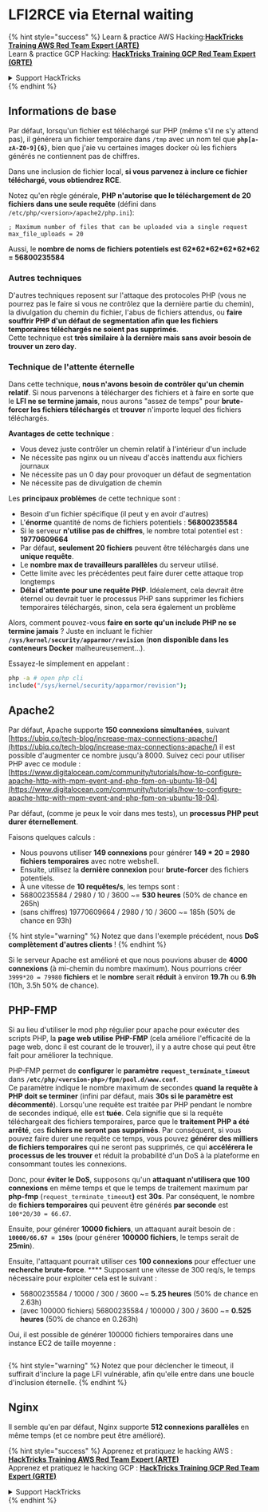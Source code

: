 # LFI2RCE via Eternal waiting

{% hint style="success" %}
Learn & practice AWS Hacking:<img src="/.gitbook/assets/arte.png" alt="" data-size="line">[**HackTricks Training AWS Red Team Expert (ARTE)**](https://training.hacktricks.xyz/courses/arte)<img src="/.gitbook/assets/arte.png" alt="" data-size="line">\
Learn & practice GCP Hacking: <img src="/.gitbook/assets/grte.png" alt="" data-size="line">[**HackTricks Training GCP Red Team Expert (GRTE)**<img src="/.gitbook/assets/grte.png" alt="" data-size="line">](https://training.hacktricks.xyz/courses/grte)

<details>

<summary>Support HackTricks</summary>

* Check the [**subscription plans**](https://github.com/sponsors/carlospolop)!
* **Join the** 💬 [**Discord group**](https://discord.gg/hRep4RUj7f) or the [**telegram group**](https://t.me/peass) or **follow** us on **Twitter** 🐦 [**@hacktricks\_live**](https://twitter.com/hacktricks\_live)**.**
* **Share hacking tricks by submitting PRs to the** [**HackTricks**](https://github.com/carlospolop/hacktricks) and [**HackTricks Cloud**](https://github.com/carlospolop/hacktricks-cloud) github repos.

</details>
{% endhint %}

## Informations de base

Par défaut, lorsqu'un fichier est téléchargé sur PHP (même s'il ne s'y attend pas), il générera un fichier temporaire dans `/tmp` avec un nom tel que **`php[a-zA-Z0-9]{6}`**, bien que j'aie vu certaines images docker où les fichiers générés ne contiennent pas de chiffres.

Dans une inclusion de fichier local, **si vous parvenez à inclure ce fichier téléchargé, vous obtiendrez RCE**.

Notez qu'en règle générale, **PHP n'autorise que le téléchargement de 20 fichiers dans une seule requête** (défini dans `/etc/php/<version>/apache2/php.ini`):
```
; Maximum number of files that can be uploaded via a single request
max_file_uploads = 20
```
Aussi, le **nombre de noms de fichiers potentiels est 62\*62\*62\*62\*62\*62 = 56800235584**

### Autres techniques

D'autres techniques reposent sur l'attaque des protocoles PHP (vous ne pourrez pas le faire si vous ne contrôlez que la dernière partie du chemin), la divulgation du chemin du fichier, l'abus de fichiers attendus, ou **faire souffrir PHP d'un défaut de segmentation afin que les fichiers temporaires téléchargés ne soient pas supprimés**.\
Cette technique est **très similaire à la dernière mais sans avoir besoin de trouver un zero day**.

### Technique de l'attente éternelle

Dans cette technique, **nous n'avons besoin de contrôler qu'un chemin relatif**. Si nous parvenons à télécharger des fichiers et à faire en sorte que le **LFI ne se termine jamais**, nous aurons "assez de temps" pour **brute-forcer les fichiers téléchargés** et **trouver** n'importe lequel des fichiers téléchargés.

**Avantages de cette technique** :

* Vous devez juste contrôler un chemin relatif à l'intérieur d'un include
* Ne nécessite pas nginx ou un niveau d'accès inattendu aux fichiers journaux
* Ne nécessite pas un 0 day pour provoquer un défaut de segmentation
* Ne nécessite pas de divulgation de chemin

Les **principaux problèmes** de cette technique sont :

* Besoin d'un fichier spécifique (il peut y en avoir d'autres)
* L'**énorme** quantité de noms de fichiers potentiels : **56800235584**
* Si le serveur **n'utilise pas de chiffres**, le nombre total potentiel est : **19770609664**
* Par défaut, **seulement 20 fichiers** peuvent être téléchargés dans une **unique requête**.
* Le **nombre max de travailleurs parallèles** du serveur utilisé.
* Cette limite avec les précédentes peut faire durer cette attaque trop longtemps
* **Délai d'attente pour une requête PHP**. Idéalement, cela devrait être éternel ou devrait tuer le processus PHP sans supprimer les fichiers temporaires téléchargés, sinon, cela sera également un problème

Alors, comment pouvez-vous **faire en sorte qu'un include PHP ne se termine jamais** ? Juste en incluant le fichier **`/sys/kernel/security/apparmor/revision`** (**non disponible dans les conteneurs Docker** malheureusement...). 

Essayez-le simplement en appelant :
```bash
php -a # open php cli
include("/sys/kernel/security/apparmor/revision");
```
## Apache2

Par défaut, Apache supporte **150 connexions simultanées**, suivant [https://ubiq.co/tech-blog/increase-max-connections-apache/](https://ubiq.co/tech-blog/increase-max-connections-apache/) il est possible d'augmenter ce nombre jusqu'à 8000. Suivez ceci pour utiliser PHP avec ce module : [https://www.digitalocean.com/community/tutorials/how-to-configure-apache-http-with-mpm-event-and-php-fpm-on-ubuntu-18-04](https://www.digitalocean.com/community/tutorials/how-to-configure-apache-http-with-mpm-event-and-php-fpm-on-ubuntu-18-04).

Par défaut, (comme je peux le voir dans mes tests), un **processus PHP peut durer éternellement**.

Faisons quelques calculs :

* Nous pouvons utiliser **149 connexions** pour générer **149 \* 20 = 2980 fichiers temporaires** avec notre webshell.
* Ensuite, utilisez la **dernière connexion** pour **brute-forcer** des fichiers potentiels.
* À une vitesse de **10 requêtes/s**, les temps sont :
* 56800235584 / 2980 / 10 / 3600 \~= **530 heures** (50% de chance en 265h)
* (sans chiffres) 19770609664 / 2980 / 10 / 3600 \~= 185h (50% de chance en 93h)

{% hint style="warning" %}
Notez que dans l'exemple précédent, nous **DoS complètement d'autres clients** !
{% endhint %}

Si le serveur Apache est amélioré et que nous pouvions abuser de **4000 connexions** (à mi-chemin du nombre maximum). Nous pourrions créer `3999*20 = 79980` **fichiers** et le **nombre** serait **réduit** à environ **19.7h** ou **6.9h** (10h, 3.5h 50% de chance).

## PHP-FMP

Si au lieu d'utiliser le mod php régulier pour apache pour exécuter des scripts PHP, la **page web utilise** **PHP-FMP** (cela améliore l'efficacité de la page web, donc il est courant de le trouver), il y a autre chose qui peut être fait pour améliorer la technique.

PHP-FMP permet de **configurer** le **paramètre** **`request_terminate_timeout`** dans **`/etc/php/<version-php>/fpm/pool.d/www.conf`**.\
Ce paramètre indique le nombre maximum de secondes **quand** **la requête à PHP doit se terminer** (infini par défaut, mais **30s si le paramètre est décommenté**). Lorsqu'une requête est traitée par PHP pendant le nombre de secondes indiqué, elle est **tuée**. Cela signifie que si la requête téléchargeait des fichiers temporaires, parce que le **traitement PHP a été arrêté**, ces **fichiers ne seront pas supprimés**. Par conséquent, si vous pouvez faire durer une requête ce temps, vous pouvez **générer des milliers de fichiers temporaires** qui ne seront pas supprimés, ce qui **accélérera le processus de les trouver** et réduit la probabilité d'un DoS à la plateforme en consommant toutes les connexions.

Donc, pour **éviter le DoS**, supposons qu'un **attaquant n'utilisera que 100 connexions** en même temps et que le temps de traitement maximum par **php-fmp** (`request_terminate_timeout`**)** est **30s**. Par conséquent, le nombre de **fichiers temporaires** qui peuvent être générés **par seconde** est `100*20/30 = 66.67`.

Ensuite, pour générer **10000 fichiers**, un attaquant aurait besoin de : **`10000/66.67 = 150s`** (pour générer **100000 fichiers**, le temps serait de **25min**).

Ensuite, l'attaquant pourrait utiliser ces **100 connexions** pour effectuer une **recherche brute-force**. \*\*\*\* Supposant une vitesse de 300 req/s, le temps nécessaire pour exploiter cela est le suivant :

* 56800235584 / 10000 / 300 / 3600 \~= **5.25 heures** (50% de chance en 2.63h)
* (avec 100000 fichiers) 56800235584 / 100000 / 300 / 3600 \~= **0.525 heures** (50% de chance en 0.263h)

Oui, il est possible de générer 100000 fichiers temporaires dans une instance EC2 de taille moyenne :

<figure><img src="../../.gitbook/assets/image (240).png" alt=""><figcaption></figcaption></figure>

{% hint style="warning" %}
Notez que pour déclencher le timeout, il suffirait d'inclure la page LFI vulnérable, afin qu'elle entre dans une boucle d'inclusion éternelle.
{% endhint %}

## Nginx

Il semble qu'en par défaut, Nginx supporte **512 connexions parallèles** en même temps (et ce nombre peut être amélioré).

{% hint style="success" %}
Apprenez et pratiquez le hacking AWS :<img src="/.gitbook/assets/arte.png" alt="" data-size="line">[**HackTricks Training AWS Red Team Expert (ARTE)**](https://training.hacktricks.xyz/courses/arte)<img src="/.gitbook/assets/arte.png" alt="" data-size="line">\
Apprenez et pratiquez le hacking GCP : <img src="/.gitbook/assets/grte.png" alt="" data-size="line">[**HackTricks Training GCP Red Team Expert (GRTE)**<img src="/.gitbook/assets/grte.png" alt="" data-size="line">](https://training.hacktricks.xyz/courses/grte)

<details>

<summary>Support HackTricks</summary>

* Consultez les [**plans d'abonnement**](https://github.com/sponsors/carlospolop) !
* **Rejoignez le** 💬 [**groupe Discord**](https://discord.gg/hRep4RUj7f) ou le [**groupe telegram**](https://t.me/peass) ou **suivez-nous sur** **Twitter** 🐦 [**@hacktricks\_live**](https://twitter.com/hacktricks\_live)**.**
* **Partagez des astuces de hacking en soumettant des PRs aux** [**HackTricks**](https://github.com/carlospolop/hacktricks) et [**HackTricks Cloud**](https://github.com/carlospolop/hacktricks-cloud) dépôts github.

</details>
{% endhint %}
